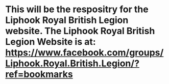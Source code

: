 # This will be the respositry for the Liphook Royal British Legion website.  The Liphook Royal British Legion Website is at: https://www.facebook.com/groups/Liphook.Royal.British.Legion/?ref=bookmarks

